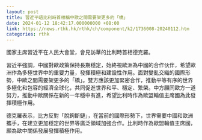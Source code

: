 ```yaml
---
layout: post
title: 習近平晤比利時首相稱中歐之間需要架更多的「橋」
date: 2024-01-12 18:42:17.000000000 +08:00
link: https://news.rthk.hk/rthk/ch/component/k2/1736008-20240112.htm
categories: rthk
---
```


國家主席習近平在人民大會堂，會見訪華的比利時首相德克羅。

習近平強調，中國對歐政策保持長期穩定，始終視歐洲為中國的合作伙伴，希望歐洲作為多極世界中的重要力量，發揮積極和建設性作用。面對變亂交織的國際形勢，中歐之間需要架更多的「橋」。雙方應該更加緊密合作，推動平等有序的世界多極化和包容的經濟全球化，共同促進世界和平、穩定、繁榮。中方願同歐方一道努力，推動中歐關係在新的一年穩中有進，希望比利時作為歐盟輪值主席國為此發揮積極作用。

德克羅表示，比方反對「脫鉤斷鏈」，在當前的國際形勢下，世界需要中國和歐洲攜手，在建立更加穩定的世界等廣泛領域加強合作。比利時作為歐盟輪值主席國，願為歐中關係發展發揮積極作用。
